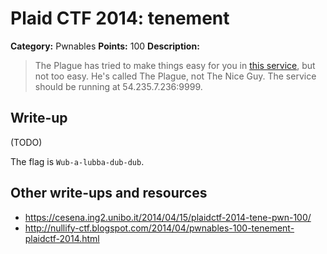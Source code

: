 # Plaid CTF 2014: tenement

**Category:** Pwnables
**Points:** 100
**Description:**

> The Plague has tried to make things easy for you in [this service](tenement-38db26ad2799801263a066a831526836.tar.bz2), but not too easy. He's called The Plague, not The Nice Guy. The service should be running at 54.235.7.236:9999.

## Write-up

(TODO)

The flag is `Wub-a-lubba-dub-dub`.

## Other write-ups and resources

* <https://cesena.ing2.unibo.it/2014/04/15/plaidctf-2014-tene-pwn-100/>
* <http://nullify-ctf.blogspot.com/2014/04/pwnables-100-tenement-plaidctf-2014.html>
